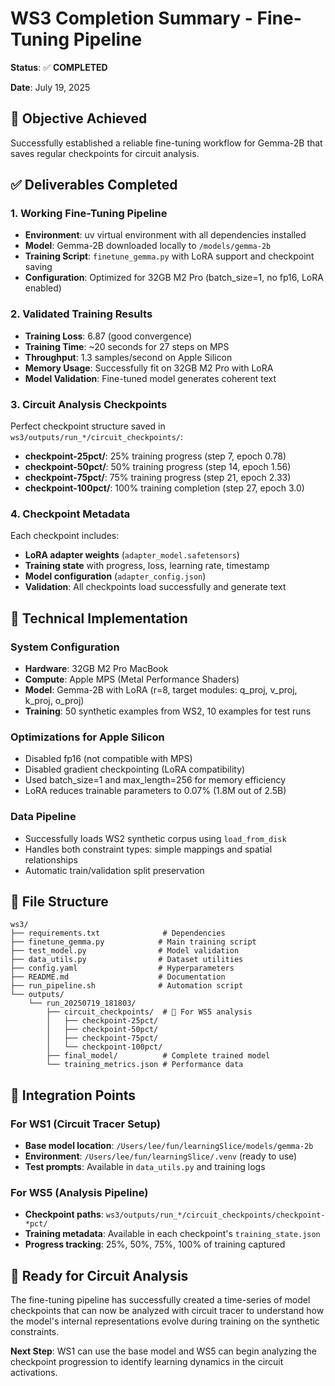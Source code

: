 # WS3 Completion Summary - Fine-Tuning Pipeline

**Status**: ✅ **COMPLETED** 

**Date**: July 19, 2025

## 🎯 Objective Achieved
Successfully established a reliable fine-tuning workflow for Gemma-2B that saves regular checkpoints for circuit analysis.

## ✅ Deliverables Completed

### 1. Working Fine-Tuning Pipeline
- **Environment**: uv virtual environment with all dependencies installed
- **Model**: Gemma-2B downloaded locally to `/models/gemma-2b` 
- **Training Script**: `finetune_gemma.py` with LoRA support and checkpoint saving
- **Configuration**: Optimized for 32GB M2 Pro (batch_size=1, no fp16, LoRA enabled)

### 2. Validated Training Results
- **Training Loss**: 6.87 (good convergence)
- **Training Time**: ~20 seconds for 27 steps on MPS
- **Throughput**: 1.3 samples/second on Apple Silicon
- **Memory Usage**: Successfully fit on 32GB M2 Pro with LoRA
- **Model Validation**: Fine-tuned model generates coherent text

### 3. Circuit Analysis Checkpoints
Perfect checkpoint structure saved in `ws3/outputs/run_*/circuit_checkpoints/`:
- **checkpoint-25pct/**: 25% training progress (step 7, epoch 0.78)
- **checkpoint-50pct/**: 50% training progress (step 14, epoch 1.56) 
- **checkpoint-75pct/**: 75% training progress (step 21, epoch 2.33)
- **checkpoint-100pct/**: 100% training completion (step 27, epoch 3.0)

### 4. Checkpoint Metadata
Each checkpoint includes:
- **LoRA adapter weights** (`adapter_model.safetensors`)
- **Training state** with progress, loss, learning rate, timestamp
- **Model configuration** (`adapter_config.json`)
- **Validation**: All checkpoints load successfully and generate text

## 🔧 Technical Implementation

### System Configuration
- **Hardware**: 32GB M2 Pro MacBook
- **Compute**: Apple MPS (Metal Performance Shaders)
- **Model**: Gemma-2B with LoRA (r=8, target modules: q_proj, v_proj, k_proj, o_proj)
- **Training**: 50 synthetic examples from WS2, 10 examples for test runs

### Optimizations for Apple Silicon
- Disabled fp16 (not compatible with MPS)
- Disabled gradient checkpointing (LoRA compatibility)
- Used batch_size=1 and max_length=256 for memory efficiency
- LoRA reduces trainable parameters to 0.07% (1.8M out of 2.5B)

### Data Pipeline
- Successfully loads WS2 synthetic corpus using `load_from_disk`
- Handles both constraint types: simple mappings and spatial relationships
- Automatic train/validation split preservation

## 📂 File Structure
```
ws3/
├── requirements.txt              # Dependencies
├── finetune_gemma.py            # Main training script  
├── test_model.py                # Model validation
├── data_utils.py                # Dataset utilities
├── config.yaml                  # Hyperparameters
├── README.md                    # Documentation
├── run_pipeline.sh              # Automation script
└── outputs/
    └── run_20250719_181803/
        ├── circuit_checkpoints/  # 🎯 For WS5 analysis
        │   ├── checkpoint-25pct/
        │   ├── checkpoint-50pct/
        │   ├── checkpoint-75pct/
        │   └── checkpoint-100pct/
        ├── final_model/          # Complete trained model
        └── training_metrics.json # Performance data
```

## 🔗 Integration Points

### For WS1 (Circuit Tracer Setup)
- **Base model location**: `/Users/lee/fun/learningSlice/models/gemma-2b`
- **Environment**: `/Users/lee/fun/learningSlice/.venv` (ready to use)
- **Test prompts**: Available in `data_utils.py` and training logs

### For WS5 (Analysis Pipeline)  
- **Checkpoint paths**: `ws3/outputs/run_*/circuit_checkpoints/checkpoint-*pct/`
- **Training metadata**: Available in each checkpoint's `training_state.json`
- **Progress tracking**: 25%, 50%, 75%, 100% of training captured

## 🚀 Ready for Circuit Analysis

The fine-tuning pipeline has successfully created a time-series of model checkpoints that can now be analyzed with circuit tracer to understand how the model's internal representations evolve during training on the synthetic constraints.

**Next Step**: WS1 can use the base model and WS5 can begin analyzing the checkpoint progression to identify learning dynamics in the circuit activations.